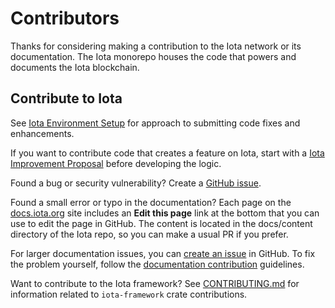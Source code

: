 # Contributors

Thanks for considering making a contribution to the Iota network or its documentation. The Iota monorepo houses the code that powers and documents the Iota blockchain. 

## Contribute to Iota

See [Iota Environment Setup](https://github.com/iotaledger/iota/blob/main/docs/content/guides/developer/getting-started/iota-environment.mdx) for approach to submitting code fixes and enhancements.

If you want to contribute code that creates a feature on Iota, start with a [Iota Improvement Proposal](https://github.com/sui-foundation/sips/tree/main) before developing the logic.

Found a bug or security vulnerability? Create a [GitHub issue](https://github.com/iotaledger/iota/issues/new/choose). 

Found a small error or typo in the documentation? Each page on the [docs.iota.org](https://docs.iota.org/) site includes an **Edit this page** link at the bottom that you can use to edit the page in GitHub. The content is located in the docs/content directory of the Iota repo, so you can make a usual PR if you prefer. 

For larger documentation issues, you can [create an issue](https://github.com/iotaledger/iota/issues/new/choose) in GitHub. To fix the problem yourself, follow the [documentation contribution](./docs/content/references/contribute/contribution-process.mdx) guidelines.

Want to contribute to the Iota framework? See [CONTRIBUTING.md](https://github.com/iotaledger/iota/blob/develop/crates/iota-framework/CONTRIBUTING.md) for information related to `iota-framework` crate contributions.

